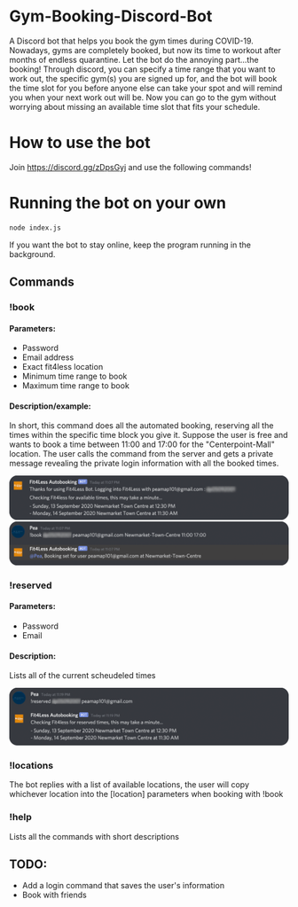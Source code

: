 # Gym-Booking-Discord-Bot
A Discord bot that helps you book the gym times during COVID-19. Nowadays, gyms are completely booked, but now its time to workout after months of endless quarantine. Let the bot do the annoying part...the booking! Through discord, you can specify a time range that you want to work out, the specific gym(s) you are signed up for, and the bot will book the time slot for you before anyone else can take your spot and will remind you when your next work out will be. Now you can go to the gym without worrying about missing an available time slot that fits your schedule.

# How to use the bot
Join https://discord.gg/zDpsGyj and use the following commands!

# Running the bot on your own
```sh 
node index.js
```
If you want the bot to stay online, keep the program running in the background.

## Commands
### !book
#### Parameters:
  - Password
  - Email address
  - Exact fit4less location
  - Minimum time range to book
  - Maximum time range to book
#### Description/example:
In short, this command does all the automated booking, reserving all the times within the specific time block you give it. Suppose the user is free and wants to book a time between 11:00 and 17:00 for the "Centerpoint-Mall" location. The user calls the command from the server and gets a private message revealing the private login information with all the booked times.
  
  <img src="/images/book-showcase2.png" width="600">
  <img src="/images/book-showcase1.png" width="600">
  
  
### !reserved
#### Parameters:
- Password 
- Email
#### Description:
Lists all of the current scheudeled times

<img src="/images/reserved-showcase.png" width="600">
  
  
### !locations
The bot replies with a list of available locations, the user will copy whichever location into the [location] parameters when booking with !book
   
### !help
Lists all the commands with short descriptions

## TODO:
- Add a login command that saves the user's information
- Book with friends
